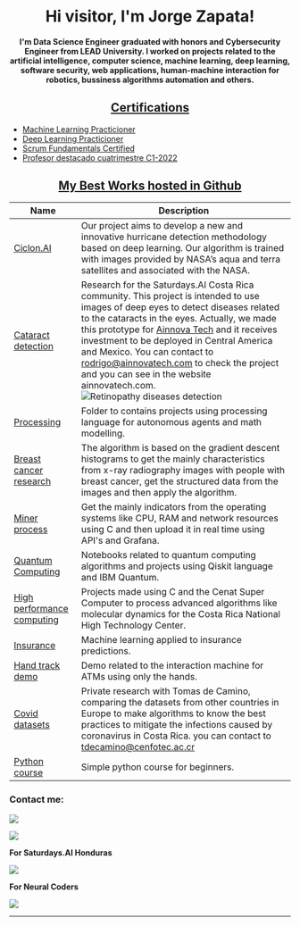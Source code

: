 <h1 align="center">Hi visitor, I'm Jorge Zapata!</h1>
<p align="center">
</p>
<h4 align="center">I'm Data Science Engineer graduated with honors and Cybersecurity Engineer from LEAD University. I worked on projects related to the artificial intelligence, computer science, machine learning, deep learning, software security, web applications, human-machine interaction for robotics, bussiness algorithms automation and others.</h4>
<h2 align="center"><u>Certifications</u></h2>
<p align="center">

 - [Machine Learning Practicioner](https://www.credly.com/badges/a783c6f0-c01b-4baa-a540-21b848990a70/linked_in_profile)
 - [Deep Learning Practicioner](https://www.credly.com/badges/f034273e-6b9b-410c-89fb-f9de920291ba?source=linked_in_profile)
 - [Scrum Fundamentals Certified](https://c46e136a583f7e334124-ac22991740ab4ff17e21daf2ed577041.ssl.cf1.rackcdn.com/Certificate/ScrumFundamentalsCertified-JorgeZapata-824256.pdf)
 - [Profesor destacado cuatrimestre C1-2022](https://www.credly.com/badges/4f3345a3-87c5-4d65-b48b-253bff32c784?source=linked_in_profile)

<h2 align="center"><u>My Best Works hosted in Github</u></h2>

| Name                                                         | Description                                                  |
| ------------------------------------------------------------ | ------------------------------------------------------------ |
| [Ciclon.AI](https://github.com/NapsterZ4/nasa_spaceapps)     | Our project aims to develop a new and innovative hurricane detection methodology based on deep learning.  Our algorithm is trained with  images provided by NASA’s aqua and terra satellites and associated with the NASA. |
| [Cataract detection](https://github.com/NapsterZ4/saturdays_second_edition) | Research for the Saturdays.AI Costa Rica community. This project is intended to use images of deep eyes to detect diseases related to the cataracts in the eyes. Actually, we made this prototype for [Ainnova Tech](https://www.ainnovatech.com/) and it receives investment to be deployed in Central America and Mexico. You can contact to rodrigo@ainnovatech.com to check the project and you can see in the website ainnovatech.com.<br />![Retinopathy diseases detection](https://www.ainnovatech.com/wp-content/uploads/2022/03/Group2182.png) |
| [Processing](https://github.com/NapsterZ4/processing)        | Folder to contains projects using processing language for autonomous agents and math modelling. |
| [Breast cancer research]([cancer_investigation](https://github.com/NapsterZ4/cancer_investigation)) | The algorithm is based on the gradient descent histograms to get the mainly characteristics from x-ray radiography images with people with breast cancer, get the structured data from the images and then apply the algorithm. |
| [Miner process](https://github.com/NapsterZ4/miner_proccess) | Get the mainly indicators from the operating systems like CPU, RAM and network resources using C and then upload it in real time using API's and Grafana. |
| [Quantum Computing](qiskit_quantum_code)                     | Notebooks related to quantum computing algorithms and projects using Qiskit language and IBM Quantum. |
| [High performance computing](https://github.com/NapsterZ4/HPC_LEAD) | Projects made using C and the Cenat Super Computer to process advanced algorithms like molecular dynamics for the Costa Rica National High Technology Center. |
| [Insurance](https://github.com/NapsterZ4/ml_insurace_ainnovatech) | Machine learning applied to insurance predictions.           |
| [Hand track demo](https://github.com/NapsterZ4/handTrack_demo) | Demo related to the interaction machine for ATMs using only the hands. |
| [Covid datasets](https://github.com/NapsterZ4/covid19_research_datasets) | Private research with Tomas de Camino, comparing the datasets from other countries in Europe to make algorithms to know the best practices to mitigate the infections caused by coronavirus in Costa Rica. you can contact to tdecamino@cenfotec.ac.cr |
| [Python course](https://github.com/NapsterZ4/python_basic_course) | Simple python course for beginners.                          |


### Contact me:

<a href="https://www.linkedin.com/in/jorge-zapata-godoy-ab8220169/" target="_blank"><img src="https://img.shields.io/badge/LinkedIN-JORGE ZAPATA-purple?style=for-the-badge&logo=linkedin"></a>

<a href="mailto:jorge.zapata@protonmail.com" target="_blank"><img src="https://img.shields.io/badge/Email-jorge.zapata@protonmail.com-teal?style=for-the-badge&logo=gmail"></a>

**For Saturdays.AI Honduras**

<a href="mailto:jorge.zapata@saturdays.ai" target="_blank"><img src="https://img.shields.io/badge/Email-jorge.zapata@saturdays.ai-teal?style=for-the-badge&logo=gmail"></a>

**For Neural Coders**

<a href="mailto:jorge.zapata@neuralcoders.com" target="_blank"><img src="https://img.shields.io/badge/Email-jorge.zapata@neuralcoders.com-teal?style=for-the-badge&logo=gmail"></a>

------

